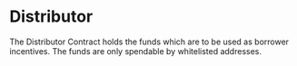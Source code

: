 # Distributor

The Distributor Contract holds the funds which are to be used as borrower incentives. The funds 
are only spendable by whitelisted addresses.
